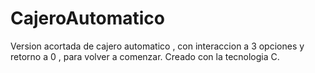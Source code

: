 # CajeroAutomatico

Version acortada de cajero automatico , con interaccion a 3 opciones y retorno a 0 , para volver a comenzar. Creado con la tecnologia C.
